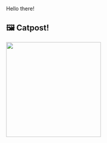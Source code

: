 Hello there!



## 🖼️ Catpost!

<sub>
    <img src="https://cdn2.thecatapi.com/images/1be.jpg" height="256">
</sub>

